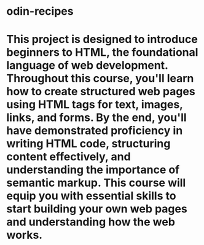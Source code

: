 # odin-recipes
# This project is designed to introduce beginners to HTML, the foundational language of web development. Throughout this course, you'll learn how to create structured web pages using HTML tags for text, images, links, and forms. By the end, you'll have demonstrated proficiency in writing HTML code, structuring content effectively, and understanding the importance of semantic markup. This course will equip you with essential skills to start building your own web pages and understanding how the web works.
#



